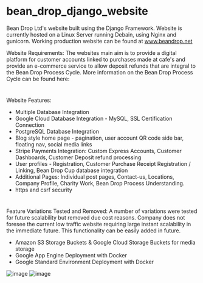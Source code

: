# bean_drop_django_website
Bean Drop Ltd's website built using the Django Framework. Website is currently hosted on a Linux Server running Debain, using Nginx and gunicorn. Working production website can be found at www.beandrop.net

Website Requirements: The websites main aim is to provide a digital platform for customer accounts linked to purchases made at cafe's and provide an e-commerce service to allow deposit refunds that are integral to the Bean Drop Process Cycle. More information on the Bean Drop Process Cycle can be found here:
#

Website Features:
- Multiple Database Integration
- Google Cloud Database Integration - MySQL, SSL Certification Connection
- PostgreSQL Database Integration
- Blog style home page - pagination, user account QR code side bar, floating nav, social media links
- Stripe Payments Integration: Custom Express Accounts, Customer Dashboards, Customer Deposit refund processing
- User profiles - Registration, Customer Purchase Receipt Registration / Linking, Bean Drop Cup database integration
- Additional Pages: Individual post pages, Contact-us, Locations, Company Profile, Charity Work, Bean Drop Process Understanding. 
- https and csrf security
#

Feature Variations Tested and Removed:
A number of variations were tested for future scalability but removed due cost reasons. Company does not foresee the current low traffic website requiring large instant scalability in the immediate future. This functionality can be easily added in future.
- Amazon S3 Storage Buckets & Google Cloud Storage Buckets for media storage
- Google App Engine Deployment with Docker
- Google Standard Environment Deployment with Docker

 ![image](https://user-images.githubusercontent.com/57590322/203303024-7ba4b7a9-8bb2-45ce-b0c8-0bb3824dd332.png)
 ![image](https://user-images.githubusercontent.com/57590322/203303316-fa7dfeac-b2e8-4470-b55b-5ba31ea416c1.png)

